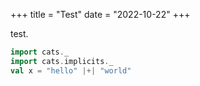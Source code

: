 +++
title = "Test"
date = "2022-10-22"
+++

test.

```scala mdoc
import cats._
import cats.implicits._
val x = "hello" |+| "world"
```
